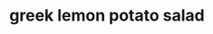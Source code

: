 ---
servings:
notes:
directions: |-
  * Cook the potatoes in boiling water until they are just tender, and easily pierced with the tip of a sharp knife
  * Drain and cut into bite sized pieces, in quarters or in half, depending on the size of your potatoes
  * While the potatoes are cooking make the dressing
  * Put all the ingredients in a small jar or measuring cup and blend with a stick blender until bright yellow and creamy (emulsified)
  * Be sure to taste it now to see if you need more salt, more lemon, or whatever
  * While the potatoes are hot, dress them in several tablespoons of the dressing, gently tossing to make sure they all get coated
  * Let cool, then cover and refrigerate until cold.
  * When the potatoes are chilled, add the green onions and fresh oregano
  * Season with salt and fresh cracked black pepper to taste
  * Toss with more dressing and serve
ingredients: |-
  * 1 and 1/2 pounds baby, new, or petite potatoes (I used petite gold)
  * 8 scallions, thinly sliced, white and green parts
  * 2 tbsp chopped fresh oregano (dont use dried ~ substitute fresh dill, rosemary, thyme, or parsley)
  * salt and fresh cracked black pepper to taste

  Dressing
  * 1/4 cup + 2 tbsp extra virgin olive oil
  * 1/2 tsp prepared mustard
  * 1 small clove of garlic, finely minced
  * zest of 1/2 lemon
  * juice of 1/2 lemon
  * 1/8 tsp salt
  * several good grindings of black pepper
rating: 3
ease: easy
category: side dish
subcategory: potato
href: 'https://theviewfromgreatisland.com/greek-lemon-potato-salad-recipe/'
totalTime: 20 minutes
cookTime: 10 minutes
prepTime: 10 mintues
title: greek lemon potato salad
path: /greek-lemon-potato-salad
---
